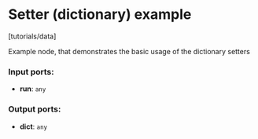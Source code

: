 # Setter (dictionary) example

[tutorials/data]

Example node, that demonstrates the basic usage of the dictionary setters

### Input ports:

* __run__: `any`

### Output ports:

* __dict__: `any`

